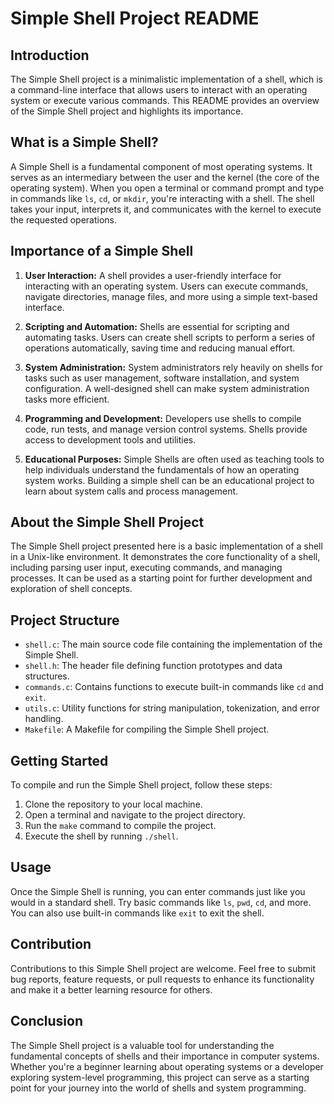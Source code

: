 # Simple Shell Project README

## Introduction

The Simple Shell project is a minimalistic implementation of a shell, which is a command-line interface that allows users to interact with an operating system or execute various commands. This README provides an overview of the Simple Shell project and highlights its importance.

## What is a Simple Shell?

A Simple Shell is a fundamental component of most operating systems. It serves as an intermediary between the user and the kernel (the core of the operating system). When you open a terminal or command prompt and type in commands like `ls`, `cd`, or `mkdir`, you're interacting with a shell. The shell takes your input, interprets it, and communicates with the kernel to execute the requested operations.

## Importance of a Simple Shell

1. **User Interaction:** A shell provides a user-friendly interface for interacting with an operating system. Users can execute commands, navigate directories, manage files, and more using a simple text-based interface.

2. **Scripting and Automation:** Shells are essential for scripting and automating tasks. Users can create shell scripts to perform a series of operations automatically, saving time and reducing manual effort.

3. **System Administration:** System administrators rely heavily on shells for tasks such as user management, software installation, and system configuration. A well-designed shell can make system administration tasks more efficient.

4. **Programming and Development:** Developers use shells to compile code, run tests, and manage version control systems. Shells provide access to development tools and utilities.

5. **Educational Purposes:** Simple Shells are often used as teaching tools to help individuals understand the fundamentals of how an operating system works. Building a simple shell can be an educational project to learn about system calls and process management.

## About the Simple Shell Project

The Simple Shell project presented here is a basic implementation of a shell in a Unix-like environment. It demonstrates the core functionality of a shell, including parsing user input, executing commands, and managing processes. It can be used as a starting point for further development and exploration of shell concepts.

## Project Structure

- `shell.c`: The main source code file containing the implementation of the Simple Shell.
- `shell.h`: The header file defining function prototypes and data structures.
- `commands.c`: Contains functions to execute built-in commands like `cd` and `exit`.
- `utils.c`: Utility functions for string manipulation, tokenization, and error handling.
- `Makefile`: A Makefile for compiling the Simple Shell project.

## Getting Started

To compile and run the Simple Shell project, follow these steps:

1. Clone the repository to your local machine.
2. Open a terminal and navigate to the project directory.
3. Run the `make` command to compile the project.
4. Execute the shell by running `./shell`.

## Usage

Once the Simple Shell is running, you can enter commands just like you would in a standard shell. Try basic commands like `ls`, `pwd`, `cd`, and more. You can also use built-in commands like `exit` to exit the shell.

## Contribution

Contributions to this Simple Shell project are welcome. Feel free to submit bug reports, feature requests, or pull requests to enhance its functionality and make it a better learning resource for others.

## Conclusion

The Simple Shell project is a valuable tool for understanding the fundamental concepts of shells and their importance in computer systems. Whether you're a beginner learning about operating systems or a developer exploring system-level programming, this project can serve as a starting point for your journey into the world of shells and system programming.
